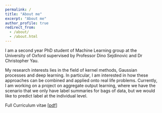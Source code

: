 ```yaml
---
permalink: /
title: "About me"
excerpt: "About me"
author_profile: true
redirect_from: 
  - /about/
  - /about.html
---
```


I am a second year PhD student of Machine Learning group at the University of Oxford supervised by Professor Dino Sejdinovic and Dr Christopher Yau. 

My research interests lies in the field of kernel methods, Gaussian processes and deep learning. In particular, I am interested in how these approaches can be combined and applied onto real life problems. Currently, I am working on a project on aggregate output learning, where we have the scenario that we only have label summaries for bags of data, but we would like to predict label at the individual level.

Full Curriculum vitae [[pdf](law.pdf)]

